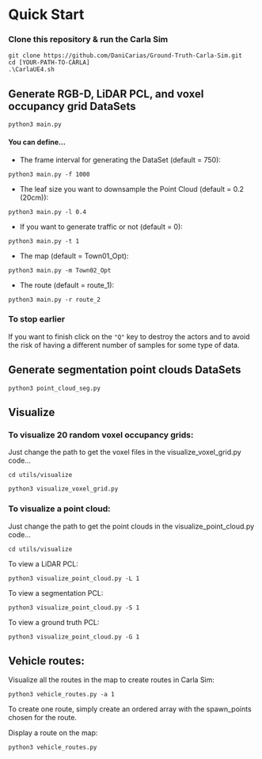 # Quick Start
### Clone this repository & run the Carla Sim
```
git clone https://github.com/DaniCarias/Ground-Truth-Carla-Sim.git
cd [YOUR-PATH-TO-CARLA]
.\CarlaUE4.sh
```


## Generate RGB-D, LiDAR PCL, and voxel occupancy grid DataSets
```
python3 main.py
```

#### You can define...
* The frame interval for generating the DataSet (default = 750):
```
python3 main.py -f 1000
```
* The leaf size you want to downsample the Point Cloud (default = 0.2 (20cm)):  
```
python3 main.py -l 0.4
```
* If you want to generate traffic or not (default = 0):
```
python3 main.py -t 1
```
* The map (default = Town01_Opt):
```
python3 main.py -m Town02_Opt
```
* The route (default = route_1):
```
python3 main.py -r route_2
```

### To stop earlier
If you want to finish click on the `"Q"` key to destroy the actors and to avoid the risk of having a different number of samples for some type of data.


## Generate segmentation point clouds DataSets

```
python3 point_cloud_seg.py
```



## Visualize

### To visualize 20 random voxel occupancy grids:
Just change the path to get the voxel files in the visualize_voxel_grid.py code...
```
cd utils/visualize

python3 visualize_voxel_grid.py
```

### To visualize a point cloud:
Just change the path to get the point clouds in the visualize_point_cloud.py code...
```
cd utils/visualize
```

To view a LiDAR PCL:
```
python3 visualize_point_cloud.py -L 1
```
To view a segmentation PCL:
```
python3 visualize_point_cloud.py -S 1
```
To view a ground truth PCL:
```
python3 visualize_point_cloud.py -G 1
```

## Vehicle routes:

Visualize all the routes in the map to create routes in Carla Sim:
```
python3 vehicle_routes.py -a 1
```
To create one route, simply create an ordered array with the spawn_points chosen for the route.


Display a route on the map:
```
python3 vehicle_routes.py
```
